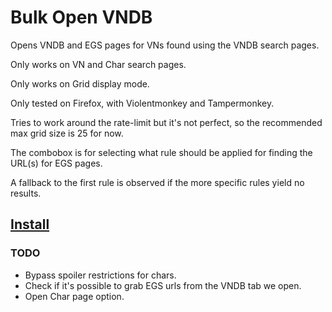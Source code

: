 # Bulk Open VNDB

Opens VNDB and EGS pages for VNs found using the VNDB search pages.

Only works on VN and Char search pages.

Only works on Grid display mode.

Only tested on Firefox, with Violentmonkey and Tampermonkey.

Tries to work around the rate-limit but it's not perfect, so the recommended max grid size is 25 for now.

The combobox is for selecting what rule should be applied for finding the URL(s) for EGS pages.

A fallback to the first rule is observed if the more specific rules yield no results.

## [Install](https://raw.githubusercontent.com/mertvn/Bulk-Open-VNDB/master/user.js)

### TODO
* Bypass spoiler restrictions for chars.
* Check if it's possible to grab EGS urls from the VNDB tab we open.
* Open Char page option.